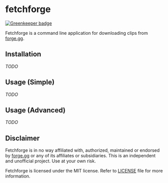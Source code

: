 # fetchforge

[![Greenkeeper badge](https://badges.greenkeeper.io/Didstopia/fetchforge.svg)](https://greenkeeper.io/)

Fetchforge is a command line application for downloading clips from [forge.gg](https://forge.gg/).

## Installation

_TODO_

## Usage (Simple)

_TODO_

## Usage (Advanced)

_TODO_

## Disclaimer

Fetchforge is in no way affiliated with, authorized, maintained or endorsed by [forge.gg](https://forge.gg/) or any of its affiliates or subsidiaries. This is an independent and unofficial project. Use at your own risk.

Fetchforge is licensed under the MIT license. Refer to [LICENSE](LICENSE) file for more information.
